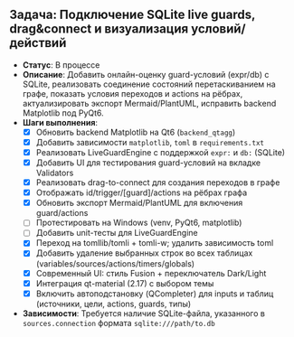 ## Задача: Подключение SQLite live guards, drag&connect и визуализация условий/действий
- **Статус**: В процессе
- **Описание**: Добавить онлайн-оценку guard-условий (expr/db) с SQLite, реализовать соединение состояний перетаскиванием на графе, показать условия переходов и actions на рёбрах, актуализировать экспорт Mermaid/PlantUML, исправить backend Matplotlib под PyQt6.
- **Шаги выполнения**:
  - [x] Обновить backend Matplotlib на Qt6 (`backend_qtagg`)
  - [x] Добавить зависимости `matplotlib`, `toml` в `requirements.txt`
  - [x] Реализовать LiveGuardEngine с поддержкой `expr:` и `db:` (SQLite)
  - [x] Добавить UI для тестирования guard-условий на вкладке Validators
  - [x] Реализовать drag-to-connect для создания переходов в графе
  - [x] Отображать id/trigger/[guard]/actions на рёбрах графа
  - [x] Обновить экспорт Mermaid/PlantUML для включения guard/actions
  - [ ] Протестировать на Windows (venv, PyQt6, matplotlib)
  - [ ] Добавить unit-тесты для LiveGuardEngine
  - [x] Переход на tomllib/tomli + tomli-w; удалить зависимость toml
  - [x] Добавить удаление выбранных строк во всех таблицах (variables/sources/actions/timers/globals)
  - [x] Современный UI: стиль Fusion + переключатель Dark/Light
  - [x] Интеграция qt-material (2.17) с выбором темы
  - [x] Включить автоподстановку (QCompleter) для inputs и таблиц (источники, цели, actions, guards, типы)
- **Зависимости**: Требуется наличие SQLite-файла, указанного в `sources.connection` формата `sqlite:///path/to.db` 